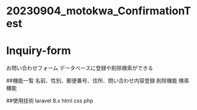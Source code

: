# 20230904_motokwa_ConfirmationTest

# Inquiry-form
お問い合わせフォーム
データべースに登録や削除検索ができる

##機能一覧
名前、性別、郵便番号、住所、問い合わせ内容登録
削除機能
検索機能

##使用技術
laravel 8.x
html
css
php

